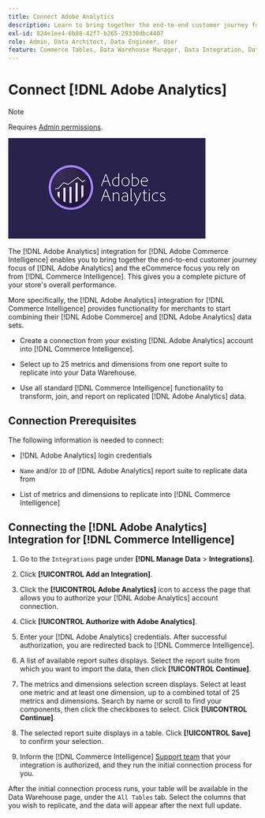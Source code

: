 ```yaml
---
title: Connect Adobe Analytics
description: Learn to bring together the end-to-end customer journey focus of [!DNL Adobe Analytics] and the eCommerce focus you rely on from [!DNL Commerce Intelligence].
exl-id: 824e1ee4-6b88-42f7-b265-29330dbc4407
role: Admin, Data Architect, Data Engineer, User
feature: Commerce Tables, Data Warehouse Manager, Data Integration, Data Import/Export
---
```

# Connect [!DNL Adobe Analytics]

>[!NOTE]
>
>Requires [Admin permissions](../../../administrator/user-management/user-management.md).

![Adobe Analytics logo](../../../assets/adobe-analytic-slogo.png)

The [!DNL Adobe Analytics] integration for [!DNL Adobe Commerce Intelligence] enables you to bring together the end-to-end customer journey focus of [!DNL Adobe Analytics] and the eCommerce focus you rely on from [!DNL Commerce Intelligence]. This gives you a complete picture of your store's overall performance.

More specifically, the [!DNL Adobe Analytics] integration for [!DNL Commerce Intelligence] provides functionality for merchants to start combining their [!DNL Adobe Commerce] and [!DNL Adobe Analytics] data sets.

- Create a connection from your existing [!DNL Adobe Analytics] account into [!DNL Commerce Intelligence].

- Select up to 25 metrics and dimensions from one report suite to replicate into your Data Warehouse.

- Use all standard [!DNL Commerce Intelligence] functionality to transform, join, and report on replicated [!DNL Adobe Analytics] data.

## Connection Prerequisites

The following information is needed to connect:

- [!DNL Adobe Analytics] login credentials

- `Name` and/or `ID` of [!DNL Adobe Analytics] report suite to replicate data from

- List of metrics and dimensions to replicate into [!DNL Commerce Intelligence]

## Connecting the [!DNL Adobe Analytics] Integration for [!DNL Commerce Intelligence]

1. Go to the `Integrations` page under **[!DNL Manage Data** > **Integrations]**.

1. Click **[!UICONTROL Add an Integration]**.

1. Click the **[!UICONTROL Adobe Analytics]** icon to access the page that allows you to authorize your [!DNL Adobe Analytics] account connection.

1. Click **[!UICONTROL Authorize with Adobe Analytics]**.

1. Enter your [!DNL Adobe Analytics] credentials. After successful authorization, you are redirected back to [!DNL Commerce Intelligence].

1. A list of available report suites displays. Select the report suite from which you want to import the data, then click **[!UICONTROL Continue]**.

1. The metrics and dimensions selection screen displays. Select at least one metric and at least one dimension, up to a combined total of 25 metrics and dimensions. Search by name or scroll to find your components, then click the checkboxes to select. Click **[!UICONTROL Continue]**.

1. The selected report suite displays in a table. Click **[!UICONTROL Save]** to confirm your selection.

1. Inform the [!DNL Commerce Intelligence] [Support team](https://experienceleague.adobe.com/docs/commerce-knowledge-base/kb/troubleshooting/miscellaneous/mbi-service-policies.html) that your integration is authorized, and they run the initial connection process for you.

After the initial connection process runs, your table will be available in the Data Warehouse page, under the `All Tables` tab. Select the columns that you wish to replicate, and the data will appear after the next full update.
